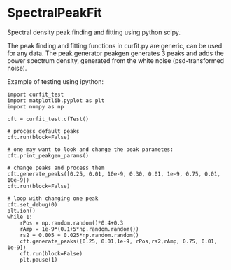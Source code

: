 # SpectralPeakFit
Spectral density peak finding and fitting using python scipy.

The peak finding and fitting functions in curfit.py are generic, can be used for any data.
The peak generator peakgen generates 3 peaks and adds the power spectrum density, generated from the white noise (psd-transformed noise). 

Example of testing using ipython:

    import curfit_test
    import matplotlib.pyplot as plt
    import numpy as np
    
    cft = curfit_test.cfTest()
    
    # process default peaks
    cft.run(block=False)

    # one may want to look and change the peak parametes:
    cft.print_peakgen_params()
    
    # change peaks and process them
    cft.generate_peaks([0.25, 0.01, 10e-9, 0.30, 0.01, 1e-9, 0.75, 0.01, 10e-9])
    cft.run(block=False)

    # loop with changing one peak
    cft.set_debug(0)
    plt.ion()
    while 1:
        rPos = np.random.random()*0.4+0.3
        rAmp = 1e-9*(0.1+5*np.random.random())
        rs2 = 0.005 + 0.025*np.random.random()
        cft.generate_peaks([0.25, 0.01,1e-9, rPos,rs2,rAmp, 0.75, 0.01, 1e-9])   
        cft.run(block=False)
        plt.pause(1)

